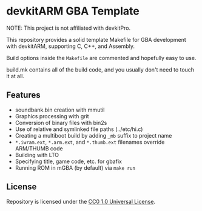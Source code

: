# devkitARM GBA Template

NOTE: This project is not affiliated with devkitPro.

This repository provides a solid template Makefile for GBA development with
devkitARM, supporting C, C++, and Assembly.

Build options inside the `Makefile` are commented and hopefully easy to use.

build.mk contains all of the build code, and you usually don't need to touch it
at all.

## Features

- soundbank.bin creation with mmutil
- Graphics processing with grit
- Conversion of binary files with bin2s
- Use of relative and symlinked file paths (../etc/hi.c)
- Creating a multiboot build by adding `_mb` suffix to project name
- `*.iwram.ext`, `*.arm.ext`, and `*.thumb.ext` filenames override ARM/THUMB code
- Building with LTO
- Specifying title, game code, etc. for gbafix
- Running ROM in mGBA (by default) via `make run`

## License

Repository is licensed under the [CC0 1.0 Universal License][CC0].

[CC0]: https://creativecommons.org/publicdomain/zero/1.0/
